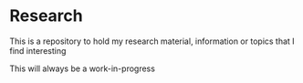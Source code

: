 # Research 

This is a repository to hold my research material, information or topics that I find interesting

This will always be a work-in-progress
